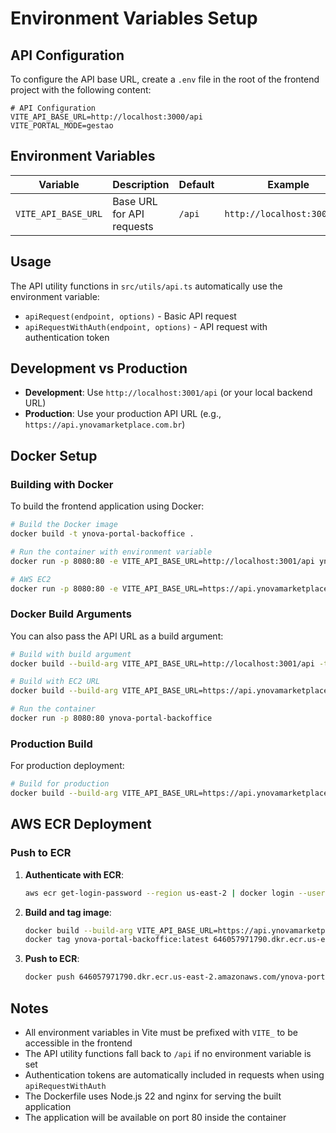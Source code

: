 # Environment Variables Setup

## API Configuration

To configure the API base URL, create a `.env` file in the root of the frontend project with the following content:

```env
# API Configuration
VITE_API_BASE_URL=http://localhost:3000/api
VITE_PORTAL_MODE=gestao
```

## Environment Variables

| Variable | Description | Default | Example |
|----------|-------------|---------|---------|
| `VITE_API_BASE_URL` | Base URL for API requests | `/api` | `http://localhost:3001/api` |

## Usage

The API utility functions in `src/utils/api.ts` automatically use the environment variable:

- `apiRequest(endpoint, options)` - Basic API request
- `apiRequestWithAuth(endpoint, options)` - API request with authentication token

## Development vs Production

- **Development**: Use `http://localhost:3001/api` (or your local backend URL)
- **Production**: Use your production API URL (e.g., `https://api.ynovamarketplace.com.br`)

## Docker Setup

### Building with Docker

To build the frontend application using Docker:

```bash
# Build the Docker image
docker build -t ynova-portal-backoffice .

# Run the container with environment variable
docker run -p 8080:80 -e VITE_API_BASE_URL=http://localhost:3001/api ynova-portal-backoffice

# AWS EC2
docker run -p 8080:80 -e VITE_API_BASE_URL=https://api.ynovamarketplace.com.br ynova-portal-backoffice
```

### Docker Build Arguments

You can also pass the API URL as a build argument:

```bash
# Build with build argument
docker build --build-arg VITE_API_BASE_URL=http://localhost:3001/api -t ynova-portal-backoffice .

# Build with EC2 URL
docker build --build-arg VITE_API_BASE_URL=https://api.ynovamarketplace.com.br -t ynova-portal-backoffice .

# Run the container
docker run -p 8080:80 ynova-portal-backoffice
```

### Production Build

For production deployment:

```bash
# Build for production
docker build --build-arg VITE_API_BASE_URL=https://api.ynovamarketplace.com.br -t ynova-portal-backoffice:prod .
```

## AWS ECR Deployment

### Push to ECR

1. **Authenticate with ECR**:
   ```bash
   aws ecr get-login-password --region us-east-2 | docker login --username AWS --password-stdin 646057971790.dkr.ecr.us-east-2.amazonaws.com
   ```

2. **Build and tag image**:
   ```bash
   docker build --build-arg VITE_API_BASE_URL=https://api.ynovamarketplace.com/api -t ynova-portal-backoffice .
   docker tag ynova-portal-backoffice:latest 646057971790.dkr.ecr.us-east-2.amazonaws.com/ynova-portal-backoffice:latest
   ```

3. **Push to ECR**:
   ```bash
   docker push 646057971790.dkr.ecr.us-east-2.amazonaws.com/ynova-portal-backoffice:latest
   ```

## Notes

- All environment variables in Vite must be prefixed with `VITE_` to be accessible in the frontend
- The API utility functions fall back to `/api` if no environment variable is set
- Authentication tokens are automatically included in requests when using `apiRequestWithAuth`
- The Dockerfile uses Node.js 22 and nginx for serving the built application
- The application will be available on port 80 inside the container

